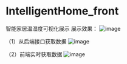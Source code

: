 # IntelligentHome_front
智能家居温湿度可视化展示
展示效果：
![image](https://user-images.githubusercontent.com/36159052/115701185-1c4c8500-a39a-11eb-91ca-b96899cb215a.png)

（1）从后端接口获取数据
![image](https://user-images.githubusercontent.com/36159052/115701348-4736d900-a39a-11eb-954e-e9b02b9f217d.png)

（2）前端实时获取数据
![image](https://user-images.githubusercontent.com/36159052/115701395-528a0480-a39a-11eb-887b-76d4f35b8eb0.png)
